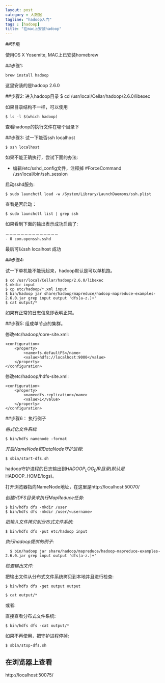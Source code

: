 ```yaml
---
layout: post
category : 大数据
tagline: "hadoop入门"
tags : [hadoop]
title: "在mac上安装hadoop"
---
```


##环境

使用OS X Yosemite, MAC上已安装homebrew


##步骤1:
	
	brew install hadoop

这里安装的是hadoop 2.6.0

##步骤2:
进入hadoop目录
	$ cd /usr/local/Cellar/hadoop/2.6.0/libexec

如果目录结构不一样，可以使用

	$ ls -l $(which hadoop)

查看hadoop的执行文件在哪个目录下

##步骤3:
试一下能否ssh localhost

	$ ssh localhost

如果不能正确执行，尝试下面的办法:

* 编辑/etc/sshd_config文件，注释掉
#ForceCommand /usr/local/bin/ssh_session

启动sshd服务:

	$ sudo launchctl load -w /System/Library/LaunchDaemons/ssh.plist


查看是否启动：

	$ sudo launchctl list | grep ssh

如果看到下面的输出表示成功启动了:

	－－－－－－－－－－－－－－
	- 0 com.openssh.sshd


最后可以ssh localhost 成功

##步骤4:

试一下单机能不能玩起来，hadoop默认是可以单机跑。
	
	$ cd /usr/local/Cellar/hadoop/2.6.0/libexec
	$ mkdir input
	$ cp etc/hadoop/*.xml input
	$ bin/hadoop jar share/hadoop/mapreduce/hadoop-mapreduce-examples-2.6.0.jar grep input output 'dfs[a-z.]+'
	$ cat output/*

如果有正常的日志信息即表明正常。

##步骤5:
组成单节点的集群。

修改etc/hadoop/core-site.xml:

	<configuration>
	    <property>
	        <name>fs.defaultFS</name>
	        <value>hdfs://localhost:9000</value>
	    </property>
	</configuration>

修改etc/hadoop/hdfs-site.xml:

	<configuration>
	    <property>
	        <name>dfs.replication</name>
	        <value>1</value>
	    </property>
	</configuration>

##步骤6：
执行例子
    
*格式化文件系统*

	$ bin/hdfs namenode -format

*开启NameNode和DataNode守护进程:*

	$ sbin/start-dfs.sh

hadoop守护进程的日志输出到$HADOOP_LOG_DIR目录(默认是$HADOOP_HOME/logs)。

打开浏览器指向NameNode地址，在这里是http://localhost:50070/

*创建HDFS目录来执行MapReduce任务:*
      
	$ bin/hdfs dfs -mkdir /user
	$ bin/hdfs dfs -mkdir /user/<username>

*把输入文件拷贝到分布式文件系统:*

	$ bin/hdfs dfs -put etc/hadoop input

*执行hadoop提供的例子:*

      $ bin/hadoop jar share/hadoop/mapreduce/hadoop-mapreduce-examples-2.6.0.jar grep input output 'dfs[a-z.]+'

*检查输出文件:*

把输出文件从分布式文件系统拷贝到本地并且进行检查:

	$ bin/hdfs dfs -get output output

	$ cat output/*

或者:

直接查看分布式文件系统:
 
	$ bin/hdfs dfs -cat output/*

如果不再使用，把守护进程停掉:

	$ sbin/stop-dfs.sh

## 在浏览器上查看

http://localhost:50075/